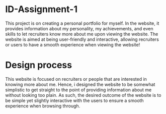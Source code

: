# ID-Assignment-1
This project is on creating a personal portfolio for myself. In the website, it provides information about my personality, my achievements, and even skills to let recruiters know more about me upon viewing the website. The website is aimed at being user-friendly and interactive, allowing recruiters or users to have a smooth experience when viewing the website!

# Design process
This website is focused on recruiters or people that are interested in knowing more about me. Hence, i designed the website to be somewhat simplistic to get straight to the point of providing information about me without looking too plain. As such, the desired outcome of the website is to be simple yet slightly interactive with the users to ensure a smooth experience when browsing through.